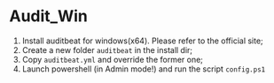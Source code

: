 # Audit_Win
1. Install auditbeat for windows(x64). Please refer to the official site;
2. Create a new folder `auditbeat` in the install dir;
3. Copy `auditbeat.yml` and override the former one;
4. Launch powershell (in Admin mode!) and run the script `config.ps1` 
